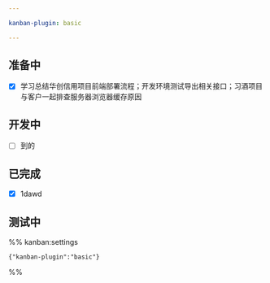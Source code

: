 ```yaml
---

kanban-plugin: basic

---
```


## 准备中

- [x] 学习总结华创信用项目前端部署流程；开发环境测试导出相关接口；习酒项目与客户一起排查服务器浏览器缓存原因


## 开发中

- [ ] 到的


## 已完成

- [x] 1dawd


## 测试中





%% kanban:settings
```
{"kanban-plugin":"basic"}
```
%%